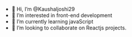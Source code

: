 - 👋 Hi, I’m @Kaushaljoshi29
- 👀 I’m interested in front-end development
- 🌱 I’m currently learning javaScript
- 💞️ I’m looking to collaborate on Reactjs projects.

<!---
Kaushaljoshi29/Kaushaljoshi29 is a ✨ special ✨ repository because its `README.md` (this file) appears on your GitHub profile.
You can click the Preview link to take a look at your changes.
--->
